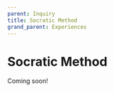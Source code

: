```yaml
---
parent: Inquiry
title: Socratic Method
grand_parent: Experiences
---
```

# Socratic Method
Coming soon!